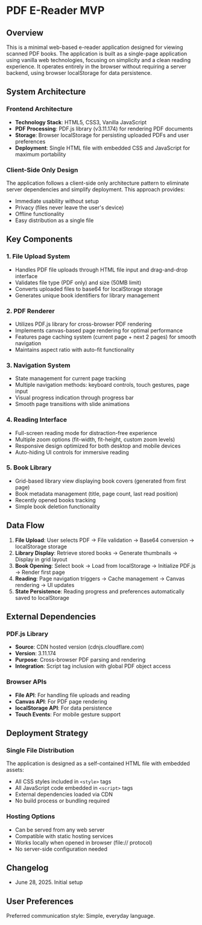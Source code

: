 # PDF E-Reader MVP

## Overview

This is a minimal web-based e-reader application designed for viewing scanned PDF books. The application is built as a single-page application using vanilla web technologies, focusing on simplicity and a clean reading experience. It operates entirely in the browser without requiring a server backend, using browser localStorage for data persistence.

## System Architecture

### Frontend Architecture
- **Technology Stack**: HTML5, CSS3, Vanilla JavaScript
- **PDF Processing**: PDF.js library (v3.11.174) for rendering PDF documents
- **Storage**: Browser localStorage for persisting uploaded PDFs and user preferences
- **Deployment**: Single HTML file with embedded CSS and JavaScript for maximum portability

### Client-Side Only Design
The application follows a client-side only architecture pattern to eliminate server dependencies and simplify deployment. This approach provides:
- Immediate usability without setup
- Privacy (files never leave the user's device)
- Offline functionality
- Easy distribution as a single file

## Key Components

### 1. File Upload System
- Handles PDF file uploads through HTML file input and drag-and-drop interface
- Validates file type (PDF only) and size (50MB limit)
- Converts uploaded files to base64 for localStorage storage
- Generates unique book identifiers for library management

### 2. PDF Renderer
- Utilizes PDF.js library for cross-browser PDF rendering
- Implements canvas-based page rendering for optimal performance
- Features page caching system (current page + next 2 pages) for smooth navigation
- Maintains aspect ratio with auto-fit functionality

### 3. Navigation System
- State management for current page tracking
- Multiple navigation methods: keyboard controls, touch gestures, page input
- Visual progress indication through progress bar
- Smooth page transitions with slide animations

### 4. Reading Interface
- Full-screen reading mode for distraction-free experience
- Multiple zoom options (fit-width, fit-height, custom zoom levels)
- Responsive design optimized for both desktop and mobile devices
- Auto-hiding UI controls for immersive reading

### 5. Book Library
- Grid-based library view displaying book covers (generated from first page)
- Book metadata management (title, page count, last read position)
- Recently opened books tracking
- Simple book deletion functionality

## Data Flow

1. **File Upload**: User selects PDF → File validation → Base64 conversion → localStorage storage
2. **Library Display**: Retrieve stored books → Generate thumbnails → Display in grid layout
3. **Book Opening**: Select book → Load from localStorage → Initialize PDF.js → Render first page
4. **Reading**: Page navigation triggers → Cache management → Canvas rendering → UI updates
5. **State Persistence**: Reading progress and preferences automatically saved to localStorage

## External Dependencies

### PDF.js Library
- **Source**: CDN hosted version (cdnjs.cloudflare.com)
- **Version**: 3.11.174
- **Purpose**: Cross-browser PDF parsing and rendering
- **Integration**: Script tag inclusion with global PDF object access

### Browser APIs
- **File API**: For handling file uploads and reading
- **Canvas API**: For PDF page rendering
- **localStorage API**: For data persistence
- **Touch Events**: For mobile gesture support

## Deployment Strategy

### Single File Distribution
The application is designed as a self-contained HTML file with embedded assets:
- All CSS styles included in `<style>` tags
- All JavaScript code embedded in `<script>` tags
- External dependencies loaded via CDN
- No build process or bundling required

### Hosting Options
- Can be served from any web server
- Compatible with static hosting services
- Works locally when opened in browser (file:// protocol)
- No server-side configuration needed

## Changelog
- June 28, 2025. Initial setup

## User Preferences

Preferred communication style: Simple, everyday language.